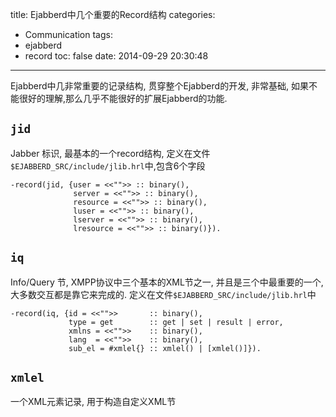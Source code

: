 title: Ejabberd中几个重要的Record结构
categories:
  - Communication
tags:
  - ejabberd
  - record
toc: false
date: 2014-09-29 20:30:48
---

Ejabberd中几非常重要的记录结构, 贯穿整个Ejabberd的开发, 非常基础, 如果不能很好的理解,那么几乎不能很好的扩展Ejabberd的功能.



## `jid`

Jabber 标识, 最基本的一个record结构, 定义在文件`$EJABBERD_SRC/include/jlib.hrl`中,包含6个字段

```
-record(jid, {user = <<"">> :: binary(),
              server = <<"">> :: binary(),
              resource = <<"">> :: binary(),
              luser = <<"">> :: binary(),
              lserver = <<"">> :: binary(),
              lresource = <<"">> :: binary()}).
```

## `iq`

Info/Query 节, XMPP协议中三个基本的XML节之一, 并且是三个中最重要的一个, 大多数交互都是靠它来完成的. 定义在文件`$EJABBERD_SRC/include/jlib.hrl`中

```
-record(iq, {id = <<"">>       :: binary(),
             type = get        :: get | set | result | error,
             xmlns = <<"">>    :: binary(),
             lang  = <<"">>    :: binary(),
             sub_el = #xmlel{} :: xmlel() | [xmlel()]}).
```

## `xmlel`

一个XML元素记录, 用于构造自定义XML节
